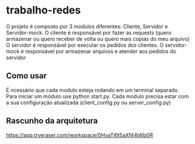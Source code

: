 # trabalho-redes
O projeto é composto por 3 modulos diferentes: Cliente, Servidor e Servidor-mock. 
O cliente é responsável por fazer as requests (quero armazenar ou quero receber de volta ou quero mais copias do meu arquivo)
O servidor é responsável por executar os pedidos dos clientes.
O servidor-mock é responsável por armazenar arquivos e atender aos pedidos do servidor

## Como usar
É ncessário que cada modulo esteja rodando em um terminal separado.
Para iniciar um módulo use python start.py.
Cada modulo precisa estar com a sua configuração atualizada (client_config.py ou server_config.py) 


## Rascunho da arquitetura
https://app.tryeraser.com/workspace/0HyaTl6t5aXf44t4lb0R
